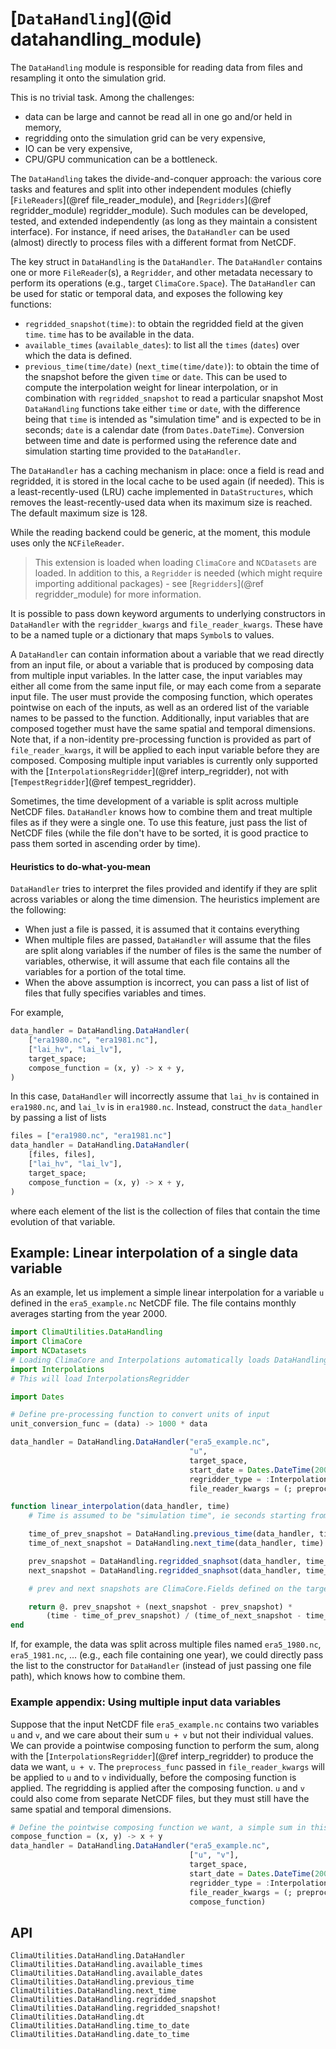 # [`DataHandling`](@id datahandling_module)

The `DataHandling` module is responsible for reading data from files and
resampling it onto the simulation grid.

This is no trivial task. Among the challenges:
- data can be large and cannot be read all in one go and/or held in memory,
- regridding onto the simulation grid can be very expensive,
- IO can be very expensive,
- CPU/GPU communication can be a bottleneck.

The `DataHandling` takes the divide-and-conquer approach: the various core tasks
and features and split into other independent modules (chiefly
[`FileReaders`](@ref file_reader_module), and [`Regridders`](@ref regridder_module) regridder_module). Such modules can be developed,
tested, and extended independently (as long as they maintain a consistent
interface). For instance, if need arises, the `DataHandler` can be used (almost)
directly to process files with a different format from NetCDF.

The key struct in `DataHandling` is the `DataHandler`. The `DataHandler`
contains one or more `FileReader`(s), a `Regridder`, and other metadata
necessary to perform its operations (e.g., target `ClimaCore.Space`). The
`DataHandler` can be used for static or temporal data, and exposes the following
key functions:
- `regridded_snapshot(time)`: to obtain the regridded field at the given `time`.
                    `time` has to be available in the data.
- `available_times` (`available_dates`): to list all the `times` (`dates`) over
                    which the data is defined.
- `previous_time(time/date)` (`next_time(time/date)`): to obtain the time of the
                         snapshot before the given `time` or `date`. This can be
                         used to compute the interpolation weight for linear
                         interpolation, or in combination with
                         `regridded_snapshot` to read a particular snapshot
Most `DataHandling` functions take either `time` or `date`, with the difference
being that `time` is intended as "simulation time" and is expected to be in
seconds; `date` is a calendar date (from `Dates.DateTime`). Conversion between
time and date is performed using the reference date and simulation starting time
provided to the `DataHandler`.

The `DataHandler` has a caching mechanism in place: once a field is read and
regridded, it is stored in the local cache to be used again (if needed).
This is a least-recently-used (LRU) cache implemented in `DataStructures`,
which removes the least-recently-used data when its maximum size is reached.
The default maximum size is 128.

While the reading backend could be generic, at the moment, this module uses only
the `NCFileReader`.

> This extension is loaded when loading `ClimaCore` and `NCDatasets` are loaded.
> In addition to this, a `Regridder` is needed (which might require importing
> additional packages) - see [`Regridders`](@ref regridder_module) for more information.

It is possible to pass down keyword arguments to underlying constructors in
`DataHandler` with the `regridder_kwargs` and `file_reader_kwargs`. These have
to be a named tuple or a dictionary that maps `Symbol`s to values.

A `DataHandler` can contain information about a variable that we read directly from
an input file, or about a variable that is produced by composing data from multiple
input variables. In the latter case, the input variables may either all come from
the same input file, or may each come from a separate input file. The user must
provide the composing function, which operates pointwise on each of the inputs,
as well as an ordered list of the variable names to be passed to the function.
Additionally, input variables that are composed together must have the same
spatial and temporal dimensions.
Note that, if a non-identity pre-processing function is provided as part of
`file_reader_kwargs`, it will be applied to each input variable before they
are composed.
Composing multiple input variables is currently only supported with the
[`InterpolationsRegridder`](@ref interp_regridder), not with [`TempestRegridder`](@ref tempest_regridder).

Sometimes, the time development of a variable is split across multiple NetCDF
files. `DataHandler` knows how to combine them and treat multiple files as if
they were a single one. To use this feature, just pass the list of NetCDF files
(while the file don't have to be sorted, it is good practice to pass them sorted
in ascending order by time).

#### Heuristics to do-what-you-mean

`DataHandler` tries to interpret the files provided and identify if they are
split across variables or along the time dimension. The heuristics implement are
the following:
- When just a file is passed, it is assumed that it contains everything
- When multiple files are passed, `DataHandler` will assume that the files are
  split along variables if the number of files is the same the number of
  variables, otherwise, it will assume that each file contains all the variables
  for a portion of the total time.
- When the above assumption is incorrect, you can pass a list of list of files
  that fully specifies variables and times.

For example,
```julia
data_handler = DataHandling.DataHandler(
    ["era1980.nc", "era1981.nc"],
    ["lai_hv", "lai_lv"],
    target_space;
    compose_function = (x, y) -> x + y,
)
```

In this case, `DataHandler` will incorrectly assume that `lai_hv` is contained
in `era1980.nc`, and `lai_lv` is in `era1980.nc`. Instead, construct the
`data_handler` by passing a list of lists
```julia
files = ["era1980.nc", "era1981.nc"]
data_handler = DataHandling.DataHandler(
    [files, files],
    ["lai_hv", "lai_lv"],
    target_space;
    compose_function = (x, y) -> x + y,
)
```
where each element of the list is the collection of files that contain the time
evolution of that variable.

## Example: Linear interpolation of a single data variable

As an example, let us implement a simple linear interpolation for a variable `u`
defined in the `era5_example.nc` NetCDF file. The file contains monthly averages
starting from the year 2000.

```julia
import ClimaUtilities.DataHandling
import ClimaCore
import NCDatasets
# Loading ClimaCore and Interpolations automatically loads DataHandling
import Interpolations
# This will load InterpolationsRegridder

import Dates

# Define pre-processing function to convert units of input
unit_conversion_func = (data) -> 1000 * data

data_handler = DataHandling.DataHandler("era5_example.nc",
                                        "u",
                                        target_space,
                                        start_date = Dates.DateTime(2000, 1, 1),
                                        regridder_type = :InterpolationsRegridder,
                                        file_reader_kwargs = (; preprocess_func = unit_conversion_func))

function linear_interpolation(data_handler, time)
    # Time is assumed to be "simulation time", ie seconds starting from start_date

    time_of_prev_snapshot = DataHandling.previous_time(data_handler, time)
    time_of_next_snapshot = DataHandling.next_time(data_handler, time)

    prev_snapshot = DataHandling.regridded_snaphsot(data_handler, time_of_prev_snapshot)
    next_snapshot = DataHandling.regridded_snaphsot(data_handler, time_of_next_snapshot)

    # prev and next snapshots are ClimaCore.Fields defined on the target_space

    return @. prev_snapshot + (next_snapshot - prev_snapshot) *
        (time - time_of_prev_snapshot) / (time_of_next_snapshot - time_of_prev_snapshot)
end
```

If, for example, the data was split across multiple files named `era5_1980.nc`,
`era5_1981.nc`, ... (e.g., each file containing one year), we could directly
pass the list to the constructor for `DataHandler` (instead of just passing one
file path), which knows how to combine them.

### Example appendix: Using multiple input data variables

Suppose that the input NetCDF file `era5_example.nc` contains two variables `u`
and `v`, and we care about their sum `u + v` but not their individual values.
We can provide a pointwise composing function to perform the sum, along with
the [`InterpolationsRegridder`](@ref interp_regridder) to produce the data we want, `u + v`.
The `preprocess_func` passed in `file_reader_kwargs` will be applied to `u`
and to `v` individually, before the composing function is applied. The regridding
is applied after the composing function. `u` and `v` could also come from separate
NetCDF files, but they must still have the same spatial and temporal dimensions.

```julia
# Define the pointwise composing function we want, a simple sum in this case
compose_function = (x, y) -> x + y
data_handler = DataHandling.DataHandler("era5_example.nc",
                                        ["u", "v"],
                                        target_space,
                                        start_date = Dates.DateTime(2000, 1, 1),
                                        regridder_type = :InterpolationsRegridder,
                                        file_reader_kwargs = (; preprocess_func = unit_conversion_func),
                                        compose_function)
```

## API

```@docs
ClimaUtilities.DataHandling.DataHandler
ClimaUtilities.DataHandling.available_times
ClimaUtilities.DataHandling.available_dates
ClimaUtilities.DataHandling.previous_time
ClimaUtilities.DataHandling.next_time
ClimaUtilities.DataHandling.regridded_snapshot
ClimaUtilities.DataHandling.regridded_snapshot!
ClimaUtilities.DataHandling.dt
ClimaUtilities.DataHandling.time_to_date
ClimaUtilities.DataHandling.date_to_time
```
